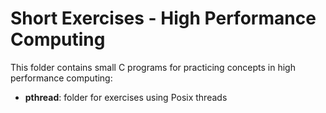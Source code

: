 # Short Exercises - High Performance Computing

This folder contains small C programs for practicing concepts in high performance computing:

- **pthread**: folder for exercises using Posix threads